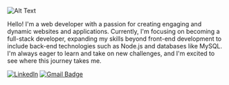 ![Alt Text](https://user-images.githubusercontent.com/48784001/203785020-2b4826c1-7ddb-4de8-b65b-ebf6e04c5290.jpeg)

Hello! I'm a web developer with a passion for creating engaging and dynamic websites and applications. Currently, I'm focusing on becoming a full-stack developer, expanding my skills beyond front-end development to include back-end technologies such as Node.js and databases like MySQL. I'm always eager to learn and take on new challenges, and I'm excited to see where this journey takes me.

[![Linkedln](https://img.shields.io/badge/LinkedIn-0077B5?style=flat-square&logo=linkedin&logoColor=white)](https://www.linkedin.com/in/juan-toledo-dev/)
[![Gmail Badge](https://img.shields.io/badge/-Gmail-c14438?style=flat-square&logo=Gmail&logoColor=white&link=mailto:eng@juantoledo.site)](mailto:eng@juantoledo.site)
